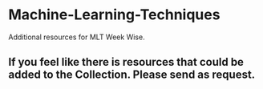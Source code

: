 # Machine-Learning-Techniques
Additional resources for MLT Week Wise. 

## If you feel like there is resources that could be added to the Collection. Please send as request.
